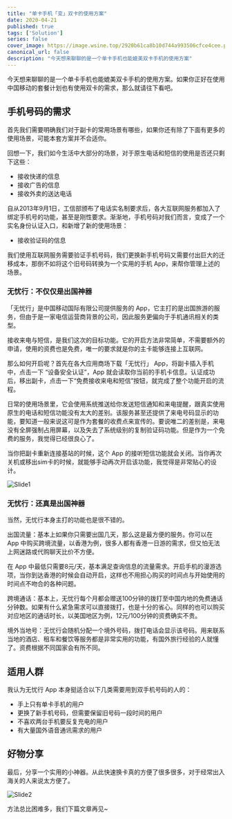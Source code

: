 ```yaml
---
title: "单卡手机「变」双卡的使用方案"
date: 2020-04-21
published: true
tags: ['Solution']
series: false
cover_image: https://image.wsine.top/2920b61ca8b10d744a993506cfce4cee.png
canonical_url: false
description: "今天想来聊聊的是一个单卡手机也能媲美双卡手机的使用方案"
---
```


今天想来聊聊的是一个单卡手机也能媲美双卡手机的使用方案。如果你正好在使用中国移动的套餐计划也有使用双卡的需求，那么就请往下看吧。

## 手机号码的需求

首先我们需要明确我们对于副卡的常用场景有哪些，如果你还有除了下面有更多的使用场景，可能本套方案并不合适你。

回想一下，我们如今生活中大部分的场景，对于原生电话和短信的使用是否还只剩下这些：

- 接收快递的信息
- 接收广告的信息
- 接收外卖的送达电话

自从2013年9月1日，工信部颁布了电话实名制要求后，各大互联网服务都加入了绑定手机号的功能，甚至是刚性要求。渐渐地，手机号码对我们而言，变成了一个实名身份认证入口，和新增了新的使用场景：

- 接收验证码的信息

我们使用互联网服务需要验证手机号码，我们更换新手机号码又需要付出巨大的迁移成本，那倒不如将这个旧号码转换为一个实用的手机 App，来帮你管理上述的场景。

### 无忧行：不仅仅是出国神器

「无忧行」是中国移动国际有限公司提供服务的 App，它主打的是出国旅游的服务，但由于是一家电信运营商背景的公司，因此服务更偏向于手机通讯相关的类型。

接收来电与短信，是我们这次的目标功能。它的开启方法非常简单，不需要额外的申请，使用的资费也是免费，唯一的要求就是你的主卡能够连接上互联网。

那么如何开启呢？首先在各大应用商场下载「无忧行」 App，将副卡插入手机中，点击一下 “设备安全认证”，App 就会读取你当前的手机卡信息。认证成功后，移出副卡，点击一下“免费接收来电和短信”按钮，就完成了整个功能开启的流程。

日常的使用场景里，它会使用系统推送给你发送短信通知和来电提醒，跟真实使用原生的电话和短信功能没有太大的差别。该服务甚至还提供了来电号码显示的功能，要知道一般来说这可是作为套餐的收费点来宣传的。要说唯二的差别是，来电没有全屏强制占用屏幕，以及失去了系统级别的复制验证码功能。但是作为一个免费的服务，我觉得已经很良心了。

当你把副卡重新连接基站的时候，这个 App 的接听短信功能就会关闭。当你再次关机或移出sim卡的时候，就能够手动再次开启该功能，我觉得是非常贴心的设计。

![Slide1](https://image.wsine.top/1330edde4a43554b1e1f65c16872804f.PNG)

### 无忧行：还真是出国神器

当然，无忧行本身主打的功能也是很不错的。

出国流量：基本上如果你只需要出国几天，那么这是最方便的服务。你可以在 App 中购买跨境流量，以香港为例，很多人都有香港一日游的需求，但又怕无法上网迷路或代购聊天比价不方便。

在 App 中最低只需要8元/天，基本满足查询信息的流量需求。开启手机的漫游选项，当你到达香港的时候会自动开启，这样也不用担心购买的时间点与开始使用的时间点不吻合的各种问题。

跨境通话：基本上，无忧行每个月都会赠送100分钟的拨打至中国内地的免费通话分钟数。如果有什么紧急需求可以直接拨打，也是十分的省心。同样的也可以购买对应地区的通话时长，以美国地区为例，12元/100分钟的资费确实不贵。

境外当地号：无忧行会随机分配一个境外号码，拨打电话会显示该号码。用来联系当地的酒店、租车和餐饮等服务都是非常实用的功能，有国外旅行经验的人就懂了。资费根据不同国家会有所不同。

## 适用人群

我认为无忧行 App 本身挺适合以下几类需要用到双手机号码的人的：

- 手上只有单卡手机的用户
- 更换了新手机号码，但需要保留旧号码一段时间的用户
- 不喜欢两台手机要反复充电的用户
- 有大量国外语音通讯需求的用户

## 好物分享

最后，分享一个实用的小神器。从此快速换卡真的方便了很多很多，对于经常出入海关的人来说太方便了。

![Slide2](https://image.wsine.top/f2253357952ee19c0e6b1999ae1340ef.PNG)

方法总比困难多，我们下篇文章再见~

